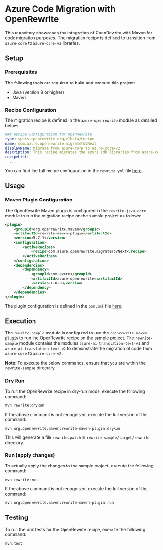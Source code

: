 # Azure Code Migration with OpenRewrite

This repository showcases the integration of OpenRewrite with Maven for code migration purposes.
The migration recipe is defined to transition from `azure-core` to `azure-core-v2` libraries.

## Setup

### Prerequisites
The following tools are required to build and execute this project:
- Java (version 8 or higher)
- Maven

### Recipe Configuration

The migration recipe is defined in the `azure-openrewrite` module as detailed below:

```yaml
### Recipe Configuration for OpenRewrite
type: specs.openrewrite.org/v1beta/recipe
name: com.azure.openrewrite.migrateToVNext
displayName: Migrate from azure-core to azure-core-v2
description: This recipe migrates the azure sdk libraries from azure-core to azure-core-v2 and clientcore libraries.
recipeList:
  ...
```
You can find the full recipe configuration in the `rewrite.yml` file [here](https://github.com/Azure/azsdk-java-rewrite-recipes/blob/main/rewrite-java-core/src/main/resources/META-INF/rewrite/rewrite.yml).


## Usage
### Maven Plugin Configuration
The OpenRewrite Maven plugin is configured in the `rewrite-java-core` module to run the migration recipe on the sample project
as follows:
```xml
<plugin>
    <groupId>org.openrewrite.maven</groupId>
    <artifactId>rewrite-maven-plugin</artifactId>
    <version>5.7.1</version>
    <configuration>
        <activeRecipes>
            <recipe>com.azure.openrewrite.migrateToVNext</recipe>
        </activeRecipes>
    </configuration>
    <dependencies>
        <dependency>
            <groupId>com.azure</groupId>
            <artifactId>azure-openrewrite</artifactId>
            <version>1.0.0</version>
        </dependency>
    </dependencies>
</plugin>
```
The plugin configuration is defined in the `pom.xml` file [here](https://github.com/Azure/azsdk-java-rewrite-recipes/blob/main/rewrite-sample/pom.xml).

## Execution
The `rewrite-sample` module is configured to use the `openrewrite-maven-plugin` to run the OpenRewrite recipe on the sample project.
The `rewrite-sample` module contains the modules `azure-ai-translation-text-v1` and `azure-ai-translation-text-v2`
to demonstrate the migration of code from `azure-core` to `azure-core-v2`.

**Note:** To execute the below commands, ensure that you are within the `rewrite-sample` directory.

### Dry Run
To run the OpenRewrite recipe in dry-run mode, execute the following command:
```shell
mvn rewrite:dryRun
```
If the above command is not recognised, execute the full version of the command:

```shell
mvn org.openrewrite.maven:rewrite-maven-plugin:dryRun
```

This will generate a file `rewrite.patch` in `rewrite-sample/target/rewrite` directory.

### Run (apply changes)
To actually apply the changes to the sample project, execute the following command:
```shell
mvn rewrite:run
```
If the above command is not recognised, execute the full version of the command:

```shell
mvn org.openrewrite.maven:rewrite-maven-plugin:run
```

## Testing
To run the unit tests for the OpenRewrite recipe, execute the following command:
```shell
mvn:test
```





